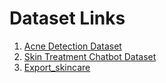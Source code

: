 # Dataset Links

1. [Acne Detection Dataset](https://colab.research.google.com/drive/1A23nCRJN0Nja3TpACUpVmaqBKBu_d3nL?usp=sharing)
2. [Skin Treatment Chatbot Dataset](https://drive.google.com/file/d/1YNSqKLCnRFHe4zp636fmubRvfBS0eY_p/view?usp=sharing)
3. [Export_skincare](https://docs.google.com/spreadsheets/d/1AxEHqCjkmJYy6cNqp4zrAThM6fFbcKwm9Nnr5020d8c/edit?usp=sharing)
